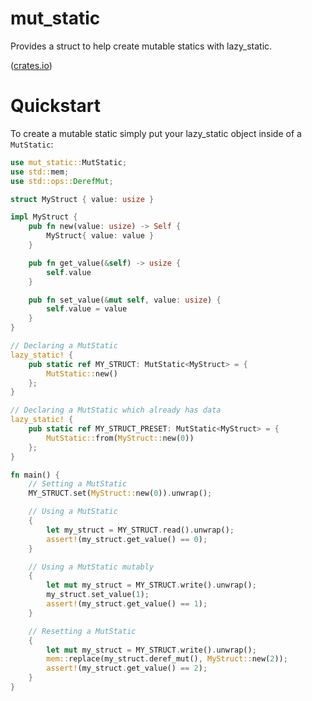 # mut_static
Provides a struct to help create mutable statics with lazy_static.

([crates.io][crate])

[crate]: https://crates.io/crates/lazy_static

# Quickstart
To create a mutable static simply put your lazy_static object inside of a `MutStatic`:
``` rust
use mut_static::MutStatic;
use std::mem;
use std::ops::DerefMut;

struct MyStruct { value: usize }

impl MyStruct {
    pub fn new(value: usize) -> Self {
        MyStruct{ value: value }
    }

    pub fn get_value(&self) -> usize {
        self.value
    }

    pub fn set_value(&mut self, value: usize) {
        self.value = value
    }
}

// Declaring a MutStatic
lazy_static! {
    pub static ref MY_STRUCT: MutStatic<MyStruct> = {
        MutStatic::new()
    };
}

// Declaring a MutStatic which already has data
lazy_static! {
    pub static ref MY_STRUCT_PRESET: MutStatic<MyStruct> = {
        MutStatic::from(MyStruct::new(0))
    };
}

fn main() {
    // Setting a MutStatic
    MY_STRUCT.set(MyStruct::new(0)).unwrap();

    // Using a MutStatic
    {
        let my_struct = MY_STRUCT.read().unwrap();
        assert!(my_struct.get_value() == 0);
    }

    // Using a MutStatic mutably
    {
        let mut my_struct = MY_STRUCT.write().unwrap();
        my_struct.set_value(1);
        assert!(my_struct.get_value() == 1);
    }

    // Resetting a MutStatic
    {
        let mut my_struct = MY_STRUCT.write().unwrap();
        mem::replace(my_struct.deref_mut(), MyStruct::new(2));
        assert!(my_struct.get_value() == 2);
    }
}
```
